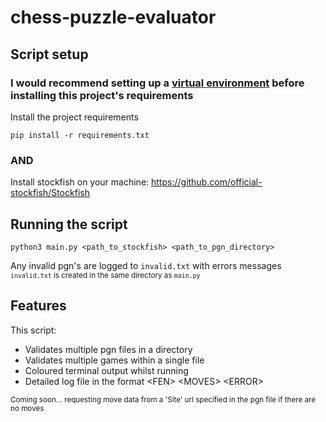 # chess-puzzle-evaluator

## Script setup
### I would recommend setting up a [virtual environment](https://www.freecodecamp.org/news/how-to-setup-virtual-environments-in-python/) before installing this project's requirements</sub>
  
Install the project requirements  
```
pip install -r requirements.txt
```
### AND  
Install stockfish on your machine: https://github.com/official-stockfish/Stockfish

## Running the script
```
python3 main.py <path_to_stockfish> <path_to_pgn_directory>
```
Any invalid pgn's are logged to `invalid.txt` with errors messages   
<sub>
`invalid.txt` is created in the same directory as `main.py`
</sub>

## Features
This script:
- Validates multiple pgn files in a directory
- Validates multiple games within a single file
- Coloured terminal output whilst running
- Detailed log file in the format \<FEN> \<MOVES> \<ERROR>
<sub>
Coming soon... requesting move data from a 'Site' url specified in the pgn file if there are no moves
</sub>
